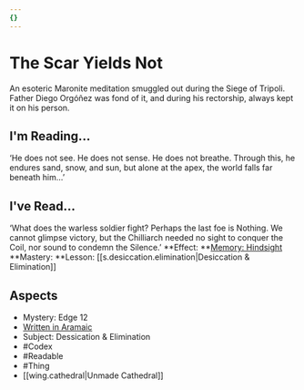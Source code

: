 ```yaml
---
{}
---
```

# The Scar Yields Not
An esoteric Maronite meditation smuggled out during the Siege of Tripoli. Father Diego Orgóñez was fond of it, and during his rectorship, always kept it on his person.
## I'm Reading...
‘He does not see. He does not sense. He does not breathe. Through this, he endures sand, snow, and sun, but alone at the apex, the world falls far beneath him…’
## I've Read...
‘What does the warless soldier fight? Perhaps the last foe is Nothing. We cannot glimpse victory, but the Chilliarch needed no sight to conquer the Coil, nor sound to condemn the Silence.’ 
**Effect: **[Memory: Hindsight](https://uadaf.theevilroot.xyz/rowenarium/element/mem.hindsight)
**Mastery: **Lesson: [[s.desiccation.elimination|Desiccation & Elimination]]
## Aspects
- Mystery: Edge 12
- [Written in Aramaic](https://uadaf.theevilroot.xyz/rowenarium/element/w.aramaic)
- Subject: Dessication & Elimination
- #Codex
- #Readable
- #Thing
- [[wing.cathedral|Unmade Cathedral]]